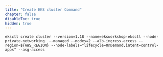 ```yaml
---
title: "Create EKS cluster Command"
chapter: false
disableToc: true
hidden: true
---
```

<!--
This markdown file is used as part of another file using 'insert-md-from-file' shortcode
-->

```
eksctl create cluster --version=1.18 --name=eksworkshop-eksctl --node-private-networking  --managed --nodes=2 --alb-ingress-access --region=${AWS_REGION} --node-labels="lifecycle=OnDemand,intent=control-apps" --asg-access
```
